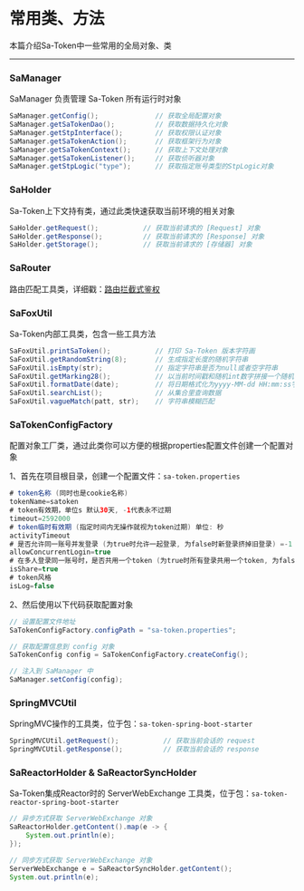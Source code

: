 # 常用类、方法
本篇介绍Sa-Token中一些常用的全局对象、类

--- 

### SaManager
SaManager 负责管理 Sa-Token 所有运行时对象 
``` java
SaManager.getConfig();              // 获取全局配置对象 
SaManager.getSaTokenDao();          // 获取数据持久化对象 
SaManager.getStpInterface();        // 获取权限认证对象 
SaManager.getSaTokenAction();       // 获取框架行为对象
SaManager.getSaTokenContext();      // 获取上下文处理对象
SaManager.getSaTokenListener();     // 获取侦听器对象 
SaManager.getStpLogic("type");      // 获取指定账号类型的StpLogic对象 
```


### SaHolder
Sa-Token上下文持有类，通过此类快速获取当前环境的相关对象 
``` java
SaHolder.getRequest();           // 获取当前请求的 [Request] 对象 
SaHolder.getResponse();          // 获取当前请求的 [Response] 对象 
SaHolder.getStorage();           // 获取当前请求的 [存储器] 对象
```


### SaRouter
路由匹配工具类，详细戳：[路由拦截式鉴权](/use/route-check)


### SaFoxUtil
Sa-Token内部工具类，包含一些工具方法 
``` java
SaFoxUtil.printSaToken();           // 打印 Sa-Token 版本字符画
SaFoxUtil.getRandomString(8);       // 生成指定长度的随机字符串
SaFoxUtil.isEmpty(str);             // 指定字符串是否为null或者空字符串
SaFoxUtil.getMarking28();           // 以当前时间戳和随机int数字拼接一个随机字符串
SaFoxUtil.formatDate(date);         // 将日期格式化为yyyy-MM-dd HH:mm:ss字符串
SaFoxUtil.searchList();             // 从集合里查询数据
SaFoxUtil.vagueMatch(patt, str);    // 字符串模糊匹配
```

### SaTokenConfigFactory
配置对象工厂类，通过此类你可以方便的根据properties配置文件创建一个配置对象 

1、首先在项目根目录，创建一个配置文件：`sa-token.properties`

``` java
# token名称 (同时也是cookie名称)
tokenName=satoken
# token有效期，单位s 默认30天, -1代表永不过期 
timeout=2592000
# token临时有效期 (指定时间内无操作就视为token过期) 单位: 秒
activityTimeout
# 是否允许同一账号并发登录 (为true时允许一起登录, 为false时新登录挤掉旧登录) =-1
allowConcurrentLogin=true
# 在多人登录同一账号时，是否共用一个token (为true时所有登录共用一个token, 为false时每次登录新建一个token) 
isShare=true
# token风格
isLog=false
```

2、然后使用以下代码获取配置对象 
``` java
// 设置配置文件地址 
SaTokenConfigFactory.configPath = "sa-token.properties";

// 获取配置信息到 config 对象
SaTokenConfig config = SaTokenConfigFactory.createConfig();

// 注入到 SaManager 中
SaManager.setConfig(config);
```


### SpringMVCUtil
SpringMVC操作的工具类，位于包：`sa-token-spring-boot-starter`
``` java
SpringMVCUtil.getRequest();           // 获取当前会话的 request
SpringMVCUtil.getResponse();          // 获取当前会话的 response
```


### SaReactorHolder & SaReactorSyncHolder
Sa-Token集成Reactor时的 ServerWebExchange 工具类，位于包：`sa-token-reactor-spring-boot-starter`
``` java
// 异步方式获取 ServerWebExchange 对象 
SaReactorHolder.getContent().map(e -> {
	System.out.println(e);
});

// 同步方式获取 ServerWebExchange 对象 
ServerWebExchange e = SaReactorSyncHolder.getContent();
System.out.println(e);
```


